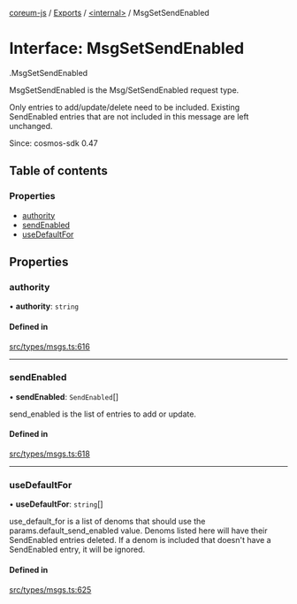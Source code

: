 [coreum-js](../README.md) / [Exports](../modules.md) / [<internal\>](../modules/internal_.md) / MsgSetSendEnabled

# Interface: MsgSetSendEnabled

[<internal>](../modules/internal_.md).MsgSetSendEnabled

MsgSetSendEnabled is the Msg/SetSendEnabled request type.

Only entries to add/update/delete need to be included.
Existing SendEnabled entries that are not included in this
message are left unchanged.

Since: cosmos-sdk 0.47

## Table of contents

### Properties

- [authority](internal_.MsgSetSendEnabled.md#authority)
- [sendEnabled](internal_.MsgSetSendEnabled.md#sendenabled)
- [useDefaultFor](internal_.MsgSetSendEnabled.md#usedefaultfor)

## Properties

### authority

• **authority**: `string`

#### Defined in

[src/types/msgs.ts:616](https://github.com/PulsaraIO/coreum-js/blob/37352c6/src/types/msgs.ts#L616)

___

### sendEnabled

• **sendEnabled**: `SendEnabled`[]

send_enabled is the list of entries to add or update.

#### Defined in

[src/types/msgs.ts:618](https://github.com/PulsaraIO/coreum-js/blob/37352c6/src/types/msgs.ts#L618)

___

### useDefaultFor

• **useDefaultFor**: `string`[]

use_default_for is a list of denoms that should use the params.default_send_enabled value.
Denoms listed here will have their SendEnabled entries deleted.
If a denom is included that doesn't have a SendEnabled entry,
it will be ignored.

#### Defined in

[src/types/msgs.ts:625](https://github.com/PulsaraIO/coreum-js/blob/37352c6/src/types/msgs.ts#L625)
